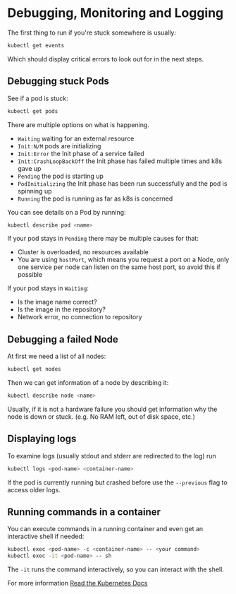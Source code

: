 # Debugging, Monitoring and Logging

The first thing to run if you're stuck somewhere is usually:

```bash
kubectl get events
```

Which should display critical errors to look out for in the next steps.

## Debugging stuck Pods

See if a pod is stuck:

```bash
kubectl get pods
```

There are multiple options on what is happening.
- `Waiting` waiting for an external resource
- `Init:N/M` pods are initializing
- `Init:Error` the Init phase of a service failed
- `Init:CrashLoopBackOff` the Init phase has failed multiple times and k8s gave
  up
- `Pending` the pod is starting up
- `PodInitializing` the Init phase has been run successfully and the pod is
  spinning up
- `Running` the pod is running as far as k8s is concerned

You can see details on a Pod by running:

```bash
kubectl describe pod <name>
```

If your pod stays in `Pending` there may be multiple causes for that:
- Cluster is overloaded, no resources available
- You are using `hostPort`, which means you request a port on a Node, only one
  service per node can listen on the same host port, so avoid this if possible

If your pod stays in `Waiting`:
- Is the image name correct?
- Is the image in the repository?
- Network error, no connection to repository

## Debugging a failed Node

At first we need a list of all nodes:

```bash
kubectl get nodes
```

Then we can get information of a node by describing it:

```bash
kubectl describe node <name>
```

Usually, if it is not a hardware failure you should get information why the
node is down or stuck. (e.g. No RAM left, out of disk space, etc.)

## Displaying logs

To examine logs (usually stdout and stderr are redirected to the log) run

```bash
kubectl logs <pod-name> <container-name>
```

If the pod is currently running but crashed before use the `--previous` flag
to access older logs.

## Running commands in a container

You can execute commands in a running container and even get an interactive
shell if needed:

```bash
kubectl exec <pod-name> -c <container-name> -- <your command>
kubectl exec -it <pod-name> -- sh
```

The `-it` runs the command interactively, so you can interact with the shell.

For more information [Read the Kubernetes Docs](https://kubernetes.io/docs/tasks/debug-application-cluster/debug-running-pod/)